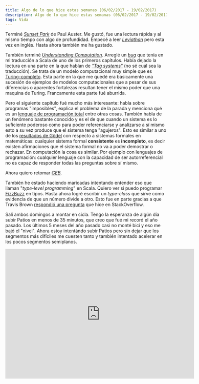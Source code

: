 ```yaml
---
title: Algo de lo que hice estas semanas (06/02/2017 - 19/02/2017)
description: Algo de lo que hice estas semanas (06/02/2017 - 19/02/2017)
tags: Vida
---
```


Terminé [_Sunset Park_](https://www.goodreads.com/book/show/7944987-sunset-park) de Paul Auster. Me gustó, fue una lectura rápida y al mismo tiempo con algo de profundidad. Empecé a leer [_Leviathan_](https://www.goodreads.com/book/show/456.Leviathan) pero esta vez en inglés. Hasta ahora también me ha gustado.

También terminé [_Understanding Computation_](http://computationbook.com/). Arreglé un [_bug_](https://github.com/miguel-vila/understanding-computation/commit/5ab0d0548e09cae43cb68d38981c1094ff43bfa0) que tenía en mi traducción a Scala de uno de los primeros capítulos. Había dejado la lectura en una parte en la que hablan de [_"Tag systems"_](https://en.wikipedia.org/wiki/Tag_system) (no sé cuál sea la traducción). Se trata de un modelo computacional muy simple que es [Turing-completo](https://en.wikipedia.org/wiki/Turing_completeness). Esta parte en la que me quedé era básicamente una sucesión de ejemplos de modelos computacionales que a pesar de sus diferencias o aparentes fortalezas resultan tener el mismo poder que una maquina de Turing. Francamente esta parte fué aburrida. 

Pero el siguiente capítulo fué mucho más interesante: habla sobre programas "imposibles", explica el problema de la parada y menciona qué es un [lenguaje de programación total](https://en.wikipedia.org/wiki/Total_functional_programming) entre otras cosas. También habla de un fenómeno bastante conocido y es el de que cuando un sistema es lo suficiente poderoso como para poder referenciarse y analizarse a sí mismo esto a su vez produce que el sistema tenga "agujeros". Esto es similar a uno de los [resultados de Gödel](https://en.wikipedia.org/wiki/G%C3%B6del%27s_incompleteness_theorems#First_incompleteness_theorem) con respecto a sistemas formales en matemáticas: cualquier sistema formal **consistente** es **incompleto**, es decir existen afirmaciones que el sistema formal no va a poder demostrar o rechazar. En computación la cosa es similar. Por ejemplo con lenguajes de programación: cualquier lenguaje con la capacidad de ser autorreferencial no es capaz de responder todas las preguntas sobre sí mismo.

Ahora quiero retomar [_GEB_](https://en.wikipedia.org/wiki/G%C3%B6del,_Escher,_Bach).

También he estado haciendo maricadas intentando entender eso que llaman "_type-level programming_" en Scala. Quiero ver si puedo programar [FizzBuzz](https://en.wikipedia.org/wiki/Fizz_buzz) en tipos. Hasta ahora logré escribir un _type-class_ que sirve como evidencia de que un número divide a otro. Esto fue en parte gracias a que Travis Brown [respondió una pregunta](http://stackoverflow.com/a/42328370/864306) que hice en StackOverflow.

Salí ambos domingos a montar en cicla. Tengo la esperanza de algún día subir Patios en menos de 35 minutos, que creo que fué mi record el año pasado. Los últimos 5 meses del año pasado casi no monté bici y eso me bajó el "nivel". Ahora estoy intentándo subir Patios pero sin dejar que los segmentos más difíciles me cuesten tanto y también intentado acelerar en los pocos segmentos semiplanos.

<div align="center">
<iframe height='405' width='590' frameborder='0' allowtransparency='true' scrolling='no' src='https://www.strava.com/activities/864314307/embed/296ca82217f1d389b0db5baa6f6f1b284543398c'></iframe>
</div>
